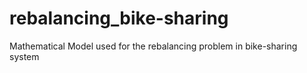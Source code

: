 # rebalancing_bike-sharing
Mathematical Model used for the rebalancing problem in bike-sharing system
